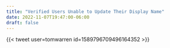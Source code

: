 ```yaml
---
title: "Verified Users Unable to Update Their Display Name"
date: 2022-11-07T19:47:00-06:00
draft: false
---
```

{{< tweet user=tomwarren id=1589796709496164352 >}}
<!--more-->
